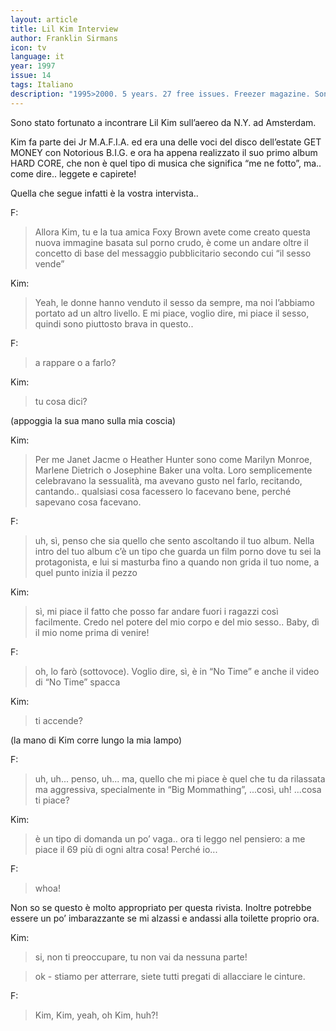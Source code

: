```yaml
---
layout: article
title: Lil Kim Interview
author: Franklin Sirmans
icon: tv
language: it
year: 1997
issue: 14
tags: Italiano
description: "1995>2000. 5 years. 27 free issues. Freezer magazine. Sono stato fortunato a incontrare Lil Kim sull’aereo da N.Y. ad Amsterdam."
---
```


Sono stato fortunato a incontrare Lil Kim sull’aereo da N.Y. ad Amsterdam.

Kim fa parte dei Jr M.A.F.I.A. ed era una delle voci del disco dell’estate GET MONEY con Notorious B.I.G. e ora ha appena realizzato il suo primo album HARD CORE, che non è quel tipo di musica che significa “me ne fotto”, ma.. come dire.. leggete e capirete!

Quella che segue infatti è la vostra intervista..

F:

>Allora Kim, tu e la tua amica Foxy Brown avete come creato questa nuova immagine basata sul porno crudo, è come un andare oltre il concetto di base del messaggio pubblicitario secondo cui “il sesso vende”

Kim:

>Yeah, le donne hanno venduto il sesso da sempre, ma noi l’abbiamo portato ad un altro livello. E mi piace, voglio dire, mi piace il sesso, quindi sono piuttosto brava in questo..

F:

>a rappare o a farlo?

Kim:

>tu cosa dici?

(appoggia la sua mano sulla mia coscia)

Kim:

>Per me Janet Jacme o Heather Hunter sono come Marilyn Monroe, Marlene Dietrich o Josephine Baker una volta. Loro semplicemente celebravano la sessualità, ma avevano gusto nel farlo, recitando, cantando.. qualsiasi cosa facessero lo facevano bene, perché sapevano cosa facevano.

F:

>uh, sì, penso che sia quello che sento ascoltando il tuo album. Nella intro del tuo album c’è un tipo che guarda un film porno dove tu sei la protagonista, e lui si masturba fino a quando non grida il tuo nome, a quel punto inizia il pezzo

Kim:

>sì, mi piace il fatto che posso far andare fuori i ragazzi così facilmente. Credo nel potere del mio corpo e del mio sesso.. Baby, dì il mio nome prima di venire!

F:

>oh, lo farò (sottovoce). Voglio dire, sì, è in “No Time” e anche il video di “No Time” spacca

Kim:

>ti accende?

(la mano di Kim corre lungo la mia lampo)

F:

>uh, uh... penso, uh... ma, quello che mi piace è quel che tu da rilassata ma aggressiva, specialmente in “Big Mommathing”, ...così, uh! ...cosa ti piace?

Kim:

>è un tipo di domanda un po’ vaga.. ora ti leggo nel pensiero: a me piace il 69 più di ogni altra cosa! Perché io...

F:

>whoa!

Non so se questo è molto appropriato per questa rivista. Inoltre potrebbe essere un po’ imbarazzante se mi alzassi e andassi alla toilette proprio ora.

Kim:

>si, non ti preoccupare, tu non vai da nessuna parte!

>ok - stiamo per atterrare, siete tutti pregati di allacciare le cinture.

F:

>Kim, Kim, yeah, oh Kim, huh?!
